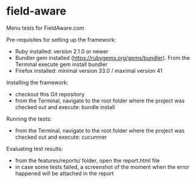 # field-aware

Menu tests for FieldAware.com

Pre-requisites for setting up the framework:
- Ruby installed: version 2.1.0 or newer
- Bundler gem installed (https://rubygems.org/gems/bundler). From the Terminal execute
        gem install bundler
- Firefox installed: minimal version 33.0 / maximal version 41

Installing the framework:
- checkout this Git repository
- from the Terminal, navigate to the root folder where the project was checked out and execute:
        bundle install

Running the tests:
- from the Terminal, navigate to the root folder where the project was checked out and execute:
        cucumner

Evaluating test results:
- from the features/reports/ folder, open the report.html file
- in case some tests failed, a screenshot of the moment when the error happened will be attached in the report